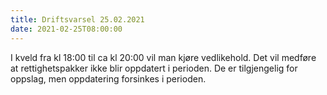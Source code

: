 ```yaml
---
title: Driftsvarsel 25.02.2021
date: 2021-02-25T08:00:00
---
```

I kveld fra kl 18:00 til ca kl 20:00 vil man kjøre vedlikehold. Det vil medføre at rettighetspakker ikke blir oppdatert i perioden. De er tilgjengelig for oppslag, men oppdatering forsinkes i perioden.
